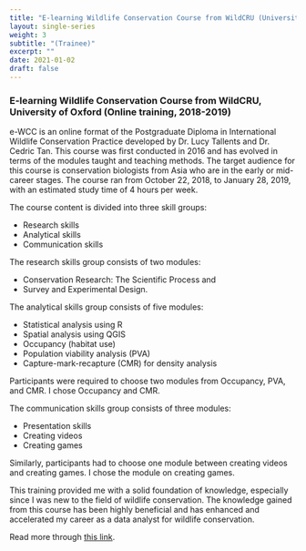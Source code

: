 ```yaml
---
title: "E-learning Wildlife Conservation Course from WildCRU (University of Oxford, 2019)"
layout: single-series
weight: 3
subtitle: "(Trainee)"
excerpt: ""
date: 2021-01-02
draft: false
---
```


### E-learning Wildlife Conservation Course from WildCRU, University of Oxford (Online training, 2018-2019)

e-WCC is an online format of the Postgraduate Diploma in International Wildlife Conservation Practice developed by Dr. Lucy Tallents and Dr. Cedric Tan. This course was first conducted in 2016 and has evolved in terms of the modules taught and teaching methods. The target audience for this course is conservation biologists from Asia who are in the early or mid-career stages. The course ran from October 22, 2018, to January 28, 2019, with an estimated study time of 4 hours per week.

The course content is divided into three skill groups:
- Research skills
- Analytical skills
- Communication skills

The research skills group consists of two modules:
- Conservation Research: The Scientific Process and
- Survey and Experimental Design.

The analytical skills group consists of five modules:
- Statistical analysis using R
- Spatial analysis using QGIS
- Occupancy (habitat use)
- Population viability analysis (PVA)
- Capture-mark-recapture (CMR) for density analysis

Participants were required to choose two modules from Occupancy, PVA, and CMR. I chose Occupancy and CMR.

The communication skills group consists of three modules:
- Presentation skills
- Creating videos
- Creating games

Similarly, participants had to choose one module between creating videos and creating games. I chose the module on creating games.

This training provided me with a solid foundation of knowledge, especially since I was new to the field of wildlife conservation. The knowledge gained from this course has been highly beneficial and has enhanced and accelerated my career as a data analyst for wildlife conservation.

Read more through [this link](https://saddam.id/blog/ewcc-wildcru/).
